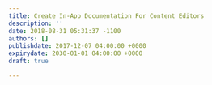 ```yaml
---
title: Create In-App Documentation For Content Editors
description: ''
date: 2018-08-31 05:31:37 -1100
authors: []
publishdate: 2017-12-07 04:00:00 +0000
expirydate: 2030-01-01 04:00:00 +0000
draft: true

---
```

